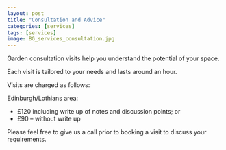 ```yaml
---
layout: post
title: "Consultation and Advice"
categories: [services]
tags: [services]
image: BG_services_consultation.jpg
---
```

Garden consultation visits help you understand the potential of your space. 

Each visit is tailored to your needs and lasts around an hour. 

Visits are charged as follows:

Edinburgh/Lothians area:

- £120 including write up of notes and discussion points; or 
- £90 – without write up

Please feel free to give us a call prior to booking a visit to discuss your requirements.